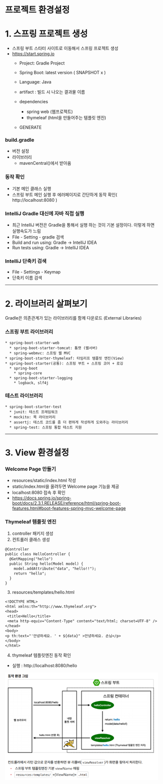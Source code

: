 프로젝트 환경설정
=========================
# 1. 스프링 프로젝트 생성
  * 스프링 부트 스타터 사이트로 이동해서 스프링 프로젝트 생성
  * https://start.spring.io
    * Project: Gradle Project
    * Spring Boot: latest version ( SNAPSHOT x )
    * Language: Java
    
    * artifact : 빌드 시 나오는 결과물 이름
    
    * dependencies
      * spring web (웹프로젝트)
      * thymeleaf (html을 만들어주는 템플릿 엔진)
      
    * GENERATE
    
### build.gradle
  * 버전 설정
  * 라이브러리
    * mavenCentral()에서 받아옴
    
### 동작 확인
  * 기본 메인 클래스 실행
  * 스프링 부트 메인 실행 후 에러페이지로 간단하게 동작 확인( http://localhost:8080 )
  
### IntelliJ Gradle 대신에 자바 직접 실행
  * 최근 IntelliJ 버전은 Gradle을 통해서 실행 하는 것이 기본 설정이다. 이렇게 하면 실행속도가 느림
  * File - Setting - gradle 검색
  * Build and run using: Gradle -> IntelliJ IDEA
  * Run tests using: Gradle -> IntelliJ IDEA
  
### IntelliJ 단축키 검색
  * File - Settings - Keymap
  * 단축키 이름 검색
  
- - -
# 2. 라이브러리 살펴보기
  Gradle은 의존관계가 있는 라이브러리를 함께 다운로드 (External Libraries)
  ### 스프링 부트 라이브러리
    * spring-boot-starter-web
      * spring-boot-starter-tomcat: 톰캣 (웹서버)
      * spring-webmvc: 스프링 웹 MVC
    * spring-boot-starter-thymeleaf: 타임리프 템플릿 엔진(View)
    * spring-boot-starter(공통): 스프링 부트 + 스프링 코어 + 로깅
      * spring-boot
        * spring-core
      * spring-boot-starter-logging
        * logback, slf4j
  ### 테스트 라이브러리
    * spring-boot-starter-test
      * junit: 테스트 프레임워크
      * mockito: 목 라이브러리
      * assertj: 테스트 코드를 좀 더 편하게 작성하게 도와주는 라이브러리
      * spring-test: 스프링 통합 테스트 지원
  
- - -
# 3. View 환경설정
  ### Welcome Page 만들기
  * resources/static/index.html 작성
  * static/index.html을 올려두면 Welcome page 기능을 제공
  * localhost:8080 접속 후 확인
  * https://docs.spring.io/spring-boot/docs/2.3.1.RELEASE/reference/html/spring-boot-features.html#boot-features-spring-mvc-welcome-page
  
  ### Thymeleaf 템플릿 엔진
  1. controller 패키지 생성
  2. 컨트롤러 클래스 생성
  
    @Controller
    public class HelloController {
      @GetMapping("hello")
      public String hello(Model model) {
        model.addAttribute("data", "hello!!");
        return "hello";
      }
    }
    
  3. resources/templates/hello.html
  
    <!DOCTYPE HTML>
    <html xmlns:th="http://www.thymeleaf.org">
    <head>
     <title>Hello</title>
     <meta http-equiv="Content-Type" content="text/html; charset=UTF-8" />
    </head>
    <body>
    <p th:text="'안녕하세요. ' + ${data}" >안녕하세요. 손님</p>
    </body>
    </html>
    
  4. thymeleaf 템플릿엔진 동작 확인
  * 실행 : http://localhost:8080/hello
  
  ![Alt text](./images/1.png)
  
  
  
